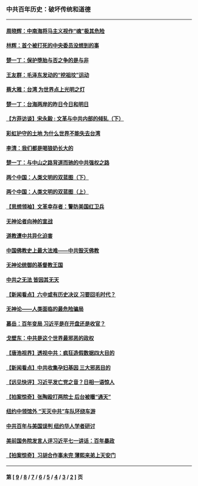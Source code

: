 ### 中共百年历史：破坏传统和道德
---
#### [周晓辉：中南海将马主义视作“魂”极其危险](../../pages/nf1176114/n14026892.md?07030430) 
#### [林辉：首个被打死的中央委员没想到的事](../../pages/nf1176114/n13987400.md?07030430) 
#### [楚一丁：保护堕胎与否之争的是与非](../../pages/nf1176114/n13815642.md?07030430) 
#### [王友群：毛泽东发动的“挖祖坟”运动](../../pages/nf1176114/n13723639.md?07030430) 
#### [蔡大雅：台湾 为世界点上光明之灯](../../pages/nf1176114/n13531530.md?07030430) 
#### [楚一丁：台海两岸的昨日今日和明日](../../pages/nf1176114/n13531468.md?07030430) 
#### [【方菲访谈】宋永毅 : 文革与中共内部的倾轧（下）](../../pages/nf1176114/n13486836.md?07030430) 
#### [彩虹护守的土地 为什么世界不能失去台湾](../../pages/nf1176114/n13476849.md?07030430) 
#### [李清：我们都是喝狼奶长大的](../../pages/nf1176114/n13471478.md?07030430) 
#### [楚一丁：与中山之路背道而驰的中共强权之路](../../pages/nf1176114/n13437270.md?07030430) 
#### [两个中国：人类文明的双蓝图（下）](../../pages/nf1176114/n13423132.md?07030430) 
#### [两个中国：人类文明的双蓝图（上）](../../pages/nf1176114/n13422687.md?07030430) 
#### [【思想领袖】文革幸存者：警防美国红卫兵](../../pages/nf1176114/n13339289.md?07030430) 
#### [无神论者向神的宣战](../../pages/nf1176114/n13281535.md?07030430) 
#### [道教遭中共异化迫害](../../pages/nf1176114/n13281463.md?07030430) 
#### [中国佛教史上最大法难——中共毁灭佛教](../../pages/nf1176114/n13281397.md?07030430) 
#### [无神论统御的基督教王国](../../pages/nf1176114/n13281280.md?07030430) 
#### [中共之无法 皆因其无天](../../pages/nf1176114/n13281088.md?07030430) 
#### [【新闻看点】六中或有历史决议 习要回毛时代？](../../pages/nf1176114/n13222895.md?07030430) 
#### [无神论——人类面临的最危险骗局](../../pages/nf1176114/n13196137.md?07030430) 
#### [慕岳：百年变局 习近平是在开盘还是收官？](../../pages/nf1176114/n13206516.md?07030430) 
#### [戈壁东：中共是这个世界最邪恶的政权](../../pages/nf1176114/n13085641.md?07030430) 
#### [【唐浩视界】透视中共：疯狂造假数据四大目的](../../pages/nf1176114/n13080590.md?07030430) 
#### [【新闻看点】中共收集孕妇基因 三大邪恶目的](../../pages/nf1176114/n13077182.md?07030430) 
#### [【远见快评】习近平发亡党之音？日相一语惊人](../../pages/nf1176114/n13074809.md?07030430) 
#### [【拍案惊奇】张陶殴打两院士 后台被曝“通天”](../../pages/nf1176114/n13070496.md?07030430) 
#### [纽约中领馆外 “天灭中共”车队环绕车游](../../pages/nf1176114/n13070693.md?07030430) 
#### [中共百年与美国误判 纽约华人学者研讨](../../pages/nf1176114/n13067969.md?07030430) 
#### [美前国务院发言人评习近平七一讲话：百年暴政](../../pages/nf1176114/n13066986.md?07030430) 
#### [【拍案惊奇】习胡合作事未完 薄熙来弟上天安门](../../pages/nf1176114/n13065867.md?07030430) 

---
#### 第 [ [9](./9.md?07030430) / [8](./8.md?07030430) / [7](./7.md?07030430) / [6](./6.md?07030430) / [5](./5.md?07030430) / [4](./4.md?07030430) / [3](./3.md?07030430) / [2](./2.md?07030430) ] 页
